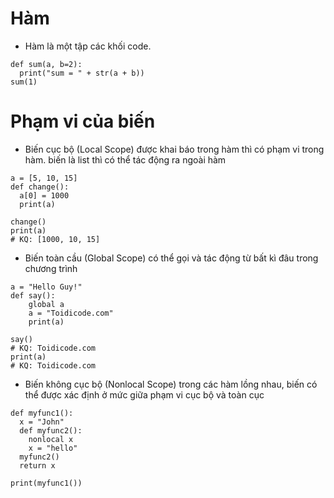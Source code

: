 # Hàm

- Hàm là một tập các khối code.

```
def sum(a, b=2):
  print("sum = " + str(a + b))
sum(1)
```

# Phạm vi của biến

- Biến cục bộ (Local Scope) được khai báo trong hàm thì có phạm vi trong hàm. biến là list thì có thể tác động ra ngoài hàm

```
a = [5, 10, 15]
def change():
  a[0] = 1000
  print(a)

change()
print(a)
# KQ: [1000, 10, 15]
```

- Biến toàn cầu (Global Scope) có thể gọi và tác động từ bất kì đâu trong chương trình

```
a = "Hello Guy!"
def say():
    global a
    a = "Toidicode.com"
    print(a)

say()
# KQ: Toidicode.com
print(a)
# KQ: Toidicode.com
```

- Biến không cục bộ (Nonlocal Scope) trong các hàm lồng nhau, biến có thể được xác định ở mức giữa phạm vi cục bộ và toàn cục

```
def myfunc1():
  x = "John"
  def myfunc2():
    nonlocal x
    x = "hello"
  myfunc2() 
  return x

print(myfunc1())
```

